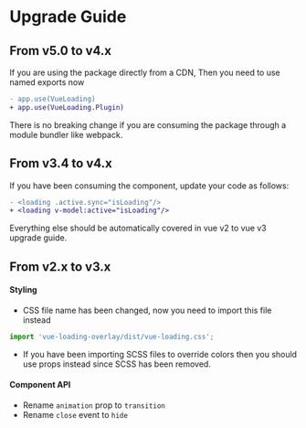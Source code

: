 # Upgrade Guide

## From v5.0 to v4.x

If you are using the package directly from a CDN, Then you need to use named exports now

```diff
- app.use(VueLoading)
+ app.use(VueLoading.Plugin)
```

There is no breaking change if you are consuming the package through a module bundler like webpack.

## From v3.4 to v4.x

If you have been consuming the component, update your code as follows:

```diff
- <loading .active.sync="isLoading"/>
+ <loading v-model:active="isLoading"/>
```

Everything else should be automatically covered in vue v2 to vue v3 upgrade guide.

## From v2.x to v3.x

#### Styling

* CSS file name has been changed, now you need to import this file instead

```js
import 'vue-loading-overlay/dist/vue-loading.css';
```

* If you have been importing SCSS files to override colors then you should use props instead since SCSS has been
  removed.

#### Component API

* Rename `animation` prop to `transition`
* Rename `close` event to `hide`
